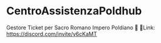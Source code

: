# CentroAssistenzaPoldhub

Gestore Ticket per Sacro Romano Impero Poldiano 🦆
🔗Link: https://discord.com/invite/y6cKaMT
